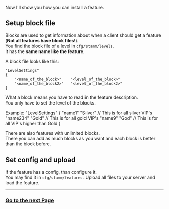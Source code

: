 Now I'll show you how you can install a feature.


## Setup block file

Blocks are used to get information about when a client should get a feature (**Not all features have block files!**).    
You find the block file of a level in `cfg/stamm/levels`.    
It has the **same name like the feature**.

A block file looks like this:

	"LevelSettings"
	{
		"<name_of_the_block>"    "<level_of_the_block>"
		"<name_of_the_block2>"   "<level_of_the_block2>"
	}

What a block means you have to read in the feature description.    
You only have to set the level of the blocks.

Example:
	"LevelSettings"
	{
		"name1"      "Silver"      // This is for all silver VIP's
		"name234"    "Gold"        // This is for all gold VIP's
		"name9"      "God"         // This is for all VIP's higher than Gold
	}

There are also features with unlimited blocks.    
There you can add as much blocks as you want and each block is better than the block before.


## Set config and upload

If the feature has a config, than configure it.    
You may find it in `cfg/stamm/features`.
Upload all files to your server and load the feature.    

---------
### [Go to the next Page](Current-Feature-List)
